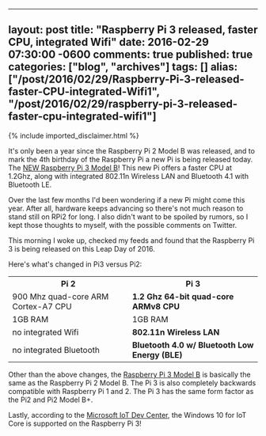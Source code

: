   ---
  layout: post
  title: "Raspberry Pi 3 released, faster CPU, integrated Wifi"
  date: 2016-02-29 07:30:00 -0600
  comments: true
  published: true
  categories: ["blog", "archives"]
  tags: []
  alias: ["/post/2016/02/29/Raspberry-Pi-3-released-faster-CPU-integrated-Wifi1", "/post/2016/02/29/raspberry-pi-3-released-faster-cpu-integrated-wifi1"]
  ---
<!-- more -->
{% include imported_disclaimer.html %}
<p><img style="float: right;" src="/image.axd?picture=%2f2016%2f02%2fRaspberryPi3MobelB.png" alt="" />It's only been a year since the Raspberry Pi 2 Model B was released, and to mark the 4th birthday of the Raspberry Pi a new Pi is being released today. The <a href="http://amzn.to/2cxvgT0" target="_blank">NEW Raspberry Pi 3 Model B</a>! This new Pi offers a faster CPU at 1.2Ghz, along with integrated 802.11n Wireless LAN and Bluetooth 4.1 with Bluetooth LE.</p>
<p>Over the last few months I'd been wondering if a new Pi might come this year. After all, hardware keeps advancing so there's not much reason to stand still on RPi2 for long. I also didn't want to be spoiled by rumors, so I kept those thoughts to myself, with the possible comments on Twitter.</p>
<p>This morning I woke up, checked my feeds and found that the Raspberry Pi 3 is being released on this Leap Day of 2016.</p>
<p>Here's what's changed in Pi3 versus Pi2:</p>
<table>
<tbody>
<tr><th>Pi 2</th><th>Pi 3</th></tr>
<tr>
<td>900 Mhz quad-core ARM Cortex-A7 CPU</td>
<td><strong>1.2 Ghz 64-bit quad-core ARMv8 CPU</strong></td>
</tr>
<tr>
<td>1GB RAM</td>
<td>1GB RAM</td>
</tr>
<tr>
<td>no integrated Wifi</td>
<td><strong>802.11n Wireless LAN</strong></td>
</tr>
<tr>
<td>no integrated Bluetooth</td>
<td><strong>Bluetooth 4.0 w/ Bluetooth Low Energy (BLE)</strong></td>
</tr>
</tbody>
</table>
<p>Other than the above changes, the <a href="http://amzn.to/2cxvgT0" target="_blank">Raspberry Pi 3 Model B</a> is basically the same as the Raspberry Pi 2 Model B. The Pi 3 is also completely backwards compatible with Raspberry Pi 1 and 2. The Pi 3 has the same form factor as the Pi2 and Pi2 Model B+.</p>
<p>Lastly, according to the <a href="https://dev.windows.com/en-us/iot" target="_blank">Microsoft IoT Dev Center</a>, the Windows 10 for IoT Core is supported on the Raspberry Pi 3!</p>

